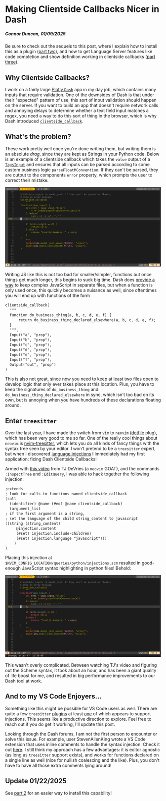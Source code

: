 # Making Clientside Callbacks Nicer in Dash
##### Connor Duncan, 01/09/2025

Be sure to check out the sequels to this post, where I 
explain how to install this as a plugin ([part two](./dash-clientside-treesitter-ez-mode.html)), and how to get Language Server features
like code completion and show definition working in clientside callbacks ([part three](./dash-clientside-lsp.html)).

## Why Clientside Callbacks?
I work on a fairly large [Plotly `Dash`](https://dash.plotly.com/) app in my day job, which contains
many inputs that require validation.
One of the downsides of Dash is that under their "expected" pattern of use, this sort of input validation
should happen on the server. 
If you want to build an app that doesn't require network calls and annoying 
delays to determine whether a text field input matches a regex, you need a way to do this
sort of thing in the browser, which is why Dash introduced [`clientside_callback`](https://dash.plotly.com/clientside-callbacks).

## What's the problem?
These work pretty well once you're done writing them, but writing them is an absolute _drag_, since 
they are kept as Strings in your Python code. 
Below is an example of a clientside callback which takes the `value` output of a [`TagsInput`](https://www.dash-mantine-components.com/components/tagsinput)
and ensures that all inputs can be parsed according to some custom business logic
`parseFloatMConvention`.
If they can't be parsed, they are output to the components `error` property, which prompts
the user to correct their mistake.

<img src="/res/img/dash-clientside-nts.png" alt="Dash Clientside Callback No Highlight"/>

Writing JS like this is not too bad for smaller/simpler, functions
but once things get much longer, this begins to suck big time.
Dash does [provide a way](https://dash.plotly.com/external-resources) to keep complex JavaScript in separate files,
but when a function is only used once, this quickly becomes a nuisance as well, since oftentimes you will end up with
functions of the form

    clientside_callback(
      """
      function do_business_thing(a, b, c, d, e, f) {
          return do_business_thing_declared_elsewhere(a, b, c, d, e, f);
      }
      """,
      Input("a", "prop"),
      Input("b", "prop"),
      Input("c", "prop"),
      Input("d", "prop"),
      Input("e", "prop"),
      Input("f", "prop"),
      Output("out", "prop")
    )

This is also not great, since now you need to keep at least two files open to develop logic that only
ever takes place at this location. Plus, you have to keep the signatures of 
`do_business_thing` and `do_business_thing_declared_elsewhere` in sync, which isn't too bad on its own,
but is annoying when you have hundreds of these declarations floating around.

## Enter `treesitter`
Over the last year, I have made the switch from `vim` to `neovim` ([dotfile](https://github.com/ctdunc/dotfiles) plug),
which has been very good to me so far.
One of the really cool things about `neovim` is [nvim-treesitter](https://github.com/nvim-treesitter/nvim-treesitter),
which lets you do all kinds of fancy things with the syntax tree seen by your editor.
I won't pretend to be a `treesitter` expert, but when I discovered [language injections](https://tree-sitter.github.io/tree-sitter/3-syntax-highlighting.html)
I immediately had my first application: fixing Dash Clientside Callbacks!

Armed with [this video](https://www.youtube.com/watch?v=09-9LltqWLY) from TJ DeVries (a `neovim` GOAT), and the commands 
`:InspectTree` and `:EditQuery`, I was able to hack together the following injection:

    ;extends
    ; look for calls to functions named clientside_callback
    (call 
      (identifier) @name (#eq? @name clientside_callback) 
      (argument_list 
	; if the first argument is a string, 
	; set the language of the child string_content to javascript
	((string (string_content) 
		 @injection.content 
		 (#set! injection.include-children)
		 (#set! injection.language "javascript")))
	    )
    )

Placing this injection at `$NVIM_CONFIG_LOCATION/queries/python/injections.scm` resulted in 
good-enough JavaScript syntax highlighting in python files! Behold:

<img src="/res/img/dash-clientside-ts.png" alt="Dash Clientside Callback Highlighted"/>

This wasn't overly complicated. Between watching TJ's video and figuring out the Scheme syntax,
it took about an hour, and has been a giant quality of life boost for me, and resulted in
big performance improvements to our Dash tool at work.


## And to my VS Code Enjoyers...
Something like this might be possible for VS Code users as well. There are quite a few 
`treesitter` [plugins](https://marketplace.visualstudio.com/search?term=tree%20sitter&target=VSCode&category=All%20categories&sortBy=Relevance)
at least [one](https://marketplace.visualstudio.com/items?itemName=AlecGhost.tree-sitter-vscode) 
of which appears to support injections. This seems like a productive direction to explore. Feel free to
reach out if you do get it working, I'll update this post. 

Looking through the Dash forums, I am not the first person to encounter or solve this issue.
For example, user StevenAllenKing wrote a VS Code extension that uses inline comments to handle
the syntax injection. Check it out [here](https://community.plotly.com/t/show-and-tell-clientside-callback-javascript-syntax-highlighting-in-python-multi-line-strings/56663).
I still think my approach has a few advantages: it is editor agnostic (as long as `treesitter` 
support exists), and works for functions declared on a single line as well (nice for 
nullish coalescing and the like). Plus, you don't have to have all those extra comments
lying around!

## Update 01/22/2025
See [part 2](./dash-clientside-treesitter-ez-mode.html) for an easier way to install this capability!
